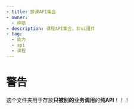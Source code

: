 ```yaml
---
- title: 排课API集合
- owner:
  - 梓皓
- description: 课程API集合，非ui组件
- tag:
  - 能力
  - api
  - 课程
---
```


# 警告

这个文件夹用于存放**只被别的业务调用**的**纯API**！！！

